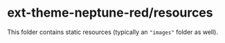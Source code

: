 # ext-theme-neptune-red/resources

This folder contains static resources (typically an `"images"` folder as well).
